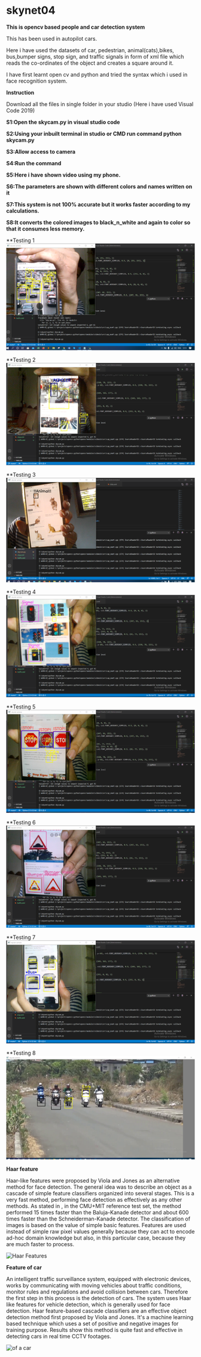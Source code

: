 # skynet04

**This is opencv based people and car detection system** 

This has been used in autopilot cars.

Here i have used the datasets of car, pedestrian, animal(cats),bikes, bus,bumper signs, stop sign, and traffic signals in form of xml file which reads the co-ordinates of the object and creates a square around it.

I have first learnt open cv and python and tried the syntax which i used in face recognition system.

**Instruction**

Download all the files in single folder in your studio (Here i have used Visual Code 2019)

**S1:Open the skycam.py in visual studio code**

**S2:Using your inbuilt terminal in studio or CMD run command python skycam.py**

**S3:Allow access to camera**

**S4:Run the command**

**S5:Here i have shown video using my phone.**

**S6:The parameters are shown with different colors and names written on it**

**S7:This system is not 100% accurate but it works faster according to my calculations.**

**S8:It converts the colored images to black_n_white and again to color so that it consumes less memory.**

**Testing 1
![Testing Images 1](https://github.com/dhruvbhat1/skynet04/blob/master/skynet/a1.PNG)

**Testing 2
![Testing Images 2](https://github.com/dhruvbhat1/skynet04/blob/master/skynet/a2.PNG)

**Testing 3
![Testing Images 3](https://github.com/dhruvbhat1/skynet04/blob/master/skynet/a3.PNG)

**Testing 4
![Testing Images 4](https://github.com/dhruvbhat1/skynet04/blob/master/skynet/a4.PNG)

**Testing 5
![Testing Images 5](https://github.com/dhruvbhat1/skynet04/blob/master/skynet/a5.PNG)

**Testing 6
![Testing Images 6](https://github.com/dhruvbhat1/skynet04/blob/master/skynet/a6.PNG)

**Testing 7
![Testing Images 7](https://github.com/dhruvbhat1/skynet04/blob/master/skynet/a7.PNG)

**Testing 8
![Testing Images 8](https://github.com/dhruvbhat1/skynet04/blob/master/skynet/a8.PNG)



**Haar feature**

   Haar-like  features  were  proposed  by  Viola  and Jones  as  an  alternative  method  for  face detection. The  general  idea  was  to  describe  an  object  as  a cascade  of  simple  feature  classifiers  organized  into several stages. This  is a very fast method, performing face detection as effectively as any other methods.
   As stated in , in the  CMU+MIT reference test  set,  the method  performed  15  times  faster  than  the  Baluja-Kanade  detector  and  about 600  times  faster  than  the Schneiderman-Kanade detector.
   The classification of images is based on the value of simple  basic  features.  Features  are  used  instead  of simple raw pixel values generally because they can act to encode  ad-hoc  domain  knowledge  but  also,  in  this particular  case,  because  they  are  much  faster  to process. 

![Haar Features](https://encrypted-tbn0.gstatic.com/images?q=tbn%3AANd9GcQAX7WHLxJXYqJaTma5tg75wYZay0G--Z7xMw&usqp=CAU)

**Feature of car**

   An intelligent traffic surveillance system, equipped with electronic devices, works by communicating with moving vehicles about traffic conditions, monitor rules and regulations and avoid collision between cars. Therefore the first step in this process is the detection of cars. The system uses Haar like features for vehicle detection, which is generally used for face detection.
    Haar feature-based cascade classifiers are an effective object detection method first proposed by Viola and Jones. It's a machine learning based technique which uses a set of positive and negative images for training purpose. Results show this method is quite fast and effective in detecting cars in real time CCTV footages.

![of a car](https://www.researchgate.net/publication/315137877/figure/fig2/AS:614297159872520@1523471264588/Haar-like-features-Top-row-basic-forms-of-Haar-like-features-Bottom-row-vehicle-rear.png)

